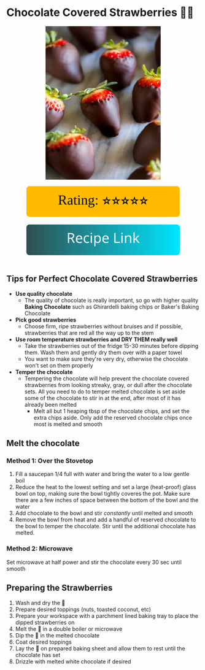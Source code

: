 # Chocolate Covered Strawberries :chocolate_bar::strawberry:
<p align="center">
  <img src="images/chocolate-covered-strawberries.jpg" width="300" height="400">
</p>

<div align="center">
  <img src="../graphics/svg/stars-5.svg" alt="Rating">
</div>

<br>

<div align="center">
  <a href="https://tastesbetterfromscratch.com/gourmet-chocolate-covered-strawberries/">
    <img src="../graphics/svg/link-button-recipe.svg" alt="Recipe Link">
  </a>
</div>

<br>

## Tips for Perfect Chocolate Covered Strawberries
- **Use quality chocolate**
  - The quality of chocolate is really important, so go with higher quality **Baking Chocolate** such as Ghirardelli baking chips or Baker's Baking Chocolate
- **Pick good strawberries**
  - Choose firm, ripe strawberries without bruises and if possible, strawberries that are red all the way up to the stem
- **Use room temperature strawberries and DRY THEM really well**
  - Take the strawberries out of the fridge 15-30 minutes before dipping them. Wash them and gently dry them over with a paper towel
  - You want to make sure they're very dry, otherwise the chocolate won't set on them properly
- **Temper the chocolate**
  - Tempering the chocolate will help prevent the chocolate covered strawberries from looking streaky, gray, or dull after the chocolate sets. All you need to do to temper melted chocolate is set aside some of the chocolate to stir in at the end, after most of it has already been melted
    - Melt all but 1 heaping tbsp of the chocolate chips, and set the extra chips aside. Only add the reserved chocolate chips once most is melted and smooth


## Melt the chocolate
### Method 1: Over the Stovetop
1. Fill a saucepan 1/4 full with water and bring the water to a low gentle boil
2. Reduce the heat to the lowest setting and set a large (heat-proof) glass bowl on top, making sure the bowl tightly coveres the pot. Make sure there are a few inches of space between the bottom of the bowl and the water
3. Add chocolate to the bowl and stir *constantly* until melted and smooth
4. Remove the bowl from heat and add a handful of reserved chocolate to the bowl to temper the chocolate. Stir until the additional chocolate has melted.

### Method 2: Microwave
Set microwave at half power and stir the chocolate every 30 sec until smooth  

## Preparing the Strawberries
1. Wash and dry the :strawberry:
2. Prepare desired toppings (nuts, toasted coconut, etc)
3. Prepare your workspace with a parchment lined baking tray to place the dipped strawberries on
4. Melt the :chocolate_bar: in a double boiler or microwave
5. Dip the :strawberry: in the melted chocolate
6. Coat desired toppings
7. Lay the :strawberry: on prepared baking sheet and allow them to rest until the chocolate has set
8. Drizzle with melted white chocolate if desired
